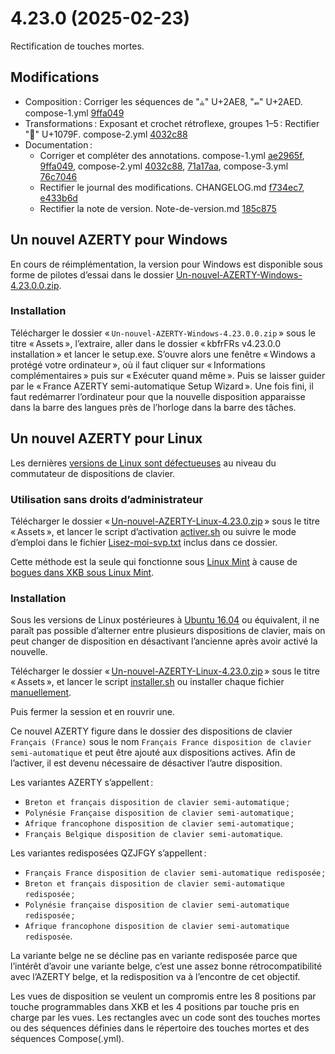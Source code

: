 # 4.23.0 (2025-02-23)

Rectification de touches mortes.

## Modifications

* Composition : Corriger les séquences de "⫨" U+2AE8, "⫭" U+2AED. compose-1.yml [9ffa049](https://github.com/dispoclavier/nouvel-azerty/commit/9ffa049ec9c978ecad7348db76cb7df251fff29d)
* Transformations : Exposant et crochet rétroflexe, groupes 1–5 : Rectifier "𐞟" U+1079F. compose-2.yml [4032c88](https://github.com/dispoclavier/nouvel-azerty/commit/4032c886ce318fd209cebbe744ec4e698df597ca)
* Documentation :
	* Corriger et compléter des annotations. compose-1.yml [ae2965f](https://github.com/dispoclavier/nouvel-azerty/commit/ae2965f626abf1185a0e89e5259c98c36b67630c), [9ffa049](https://github.com/dispoclavier/nouvel-azerty/commit/9ffa049ec9c978ecad7348db76cb7df251fff29d), compose-2.yml [4032c88](https://github.com/dispoclavier/nouvel-azerty/commit/4032c886ce318fd209cebbe744ec4e698df597ca), [71a17aa](https://github.com/dispoclavier/nouvel-azerty/commit/71a17aae237c1f1148c6edf161be49083d9d822f), compose-3.yml [76c7046](https://github.com/dispoclavier/nouvel-azerty/commit/76c7046aef59b07621ee3829ff090a41b759ad45)
	* Rectifier le journal des modifications. CHANGELOG.md [f734ec7](https://github.com/dispoclavier/nouvel-azerty/commit/f734ec792c0bfdde0ebb9a4086689c219aed9294), [e433b6d](https://github.com/dispoclavier/nouvel-azerty/commit/e433b6dabf39d6a0219349db933013ba60f3c0bd)
	* Rectifier la note de version. Note-de-version.md [185c875](https://github.com/dispoclavier/nouvel-azerty/commit/185c875fdb105c587f9a4ec8d65676b7c51ae054)

## Un nouvel AZERTY pour Windows

En cours de réimplémentation, la version pour Windows est disponible sous forme de pilotes d’essai dans le dossier [Un-nouvel-AZERTY-Windows-4.23.0.0.zip](https://github.com/dispoclavier/nouvel-azerty/releases/latest/download/Un-nouvel-AZERTY-Windows-4.23.0.0.zip).

### Installation

Télécharger le dossier « `Un-nouvel-AZERTY-Windows-4.23.0.0.zip` » sous le titre « Assets », l’extraire, aller dans le dossier « kbfrFRs v4.23.0.0 installation » et lancer le setup.exe. S’ouvre alors une fenêtre « Windows a protégé votre ordinateur », où il faut cliquer sur « Informations complémentaires » puis sur « Exécuter quand même ». Puis se laisser guider par le « France AZERTY semi-automatique Setup Wizard ». Une fois fini, il faut redémarrer l’ordinateur pour que la nouvelle disposition apparaisse dans la barre des langues près de l’horloge dans la barre des tâches.

## Un nouvel AZERTY pour Linux

Les dernières [versions de Linux sont défectueuses](https://github.com/dispoclavier/nouvel-azerty/blob/main/linux-chromeos/readme.md#installation) au niveau du commutateur de dispositions de clavier.

### Utilisation sans droits d’administrateur

Télécharger le dossier « [Un-nouvel-AZERTY-Linux-4.23.0.zip](https://github.com/dispoclavier/nouvel-azerty/releases/latest/download/Un-nouvel-AZERTY-Linux-4.23.0.zip) » sous le titre « Assets », et lancer le script d’activation [activer.sh](https://github.com/dispoclavier/nouvel-azerty/blob/main/linux-chromeos/activer.sh) ou suivre le mode d’emploi dans le fichier [Lisez-moi-svp.txt](https://github.com/dispoclavier/nouvel-azerty/blob/main/linux-chromeos/Lisez-moi-svp.txt) inclus dans ce dossier.

Cette méthode est la seule qui fonctionne sous [Linux Mint](https://www.linuxmint.com/edition.php?id=311) à cause de [bogues dans XKB sous Linux Mint](https://github.com/dispoclavier/nouvel-azerty/blob/main/linux-chromeos/readme.md#linux-mint).

### Installation

Sous les versions de Linux postérieures à [Ubuntu 16.04](https://releases.ubuntu.com/16.04/) ou équivalent, il ne paraît pas possible d’alterner entre plusieurs dispositions de clavier, mais on peut changer de disposition en désactivant l’ancienne après avoir activé la nouvelle.

Télécharger le dossier « [Un-nouvel-AZERTY-Linux-4.23.0.zip](https://github.com/dispoclavier/nouvel-azerty/releases/latest/download/Un-nouvel-AZERTY-Linux-4.23.0.zip) » sous le titre « Assets », et lancer le script [installer.sh](https://github.com/dispoclavier/nouvel-azerty/blob/main/linux-chromeos/outils/installer.sh) ou installer chaque fichier [manuellement](https://github.com/dispoclavier/nouvel-azerty/blob/main/linux-chromeos/readme.md).

Puis fermer la session et en rouvrir une. 

Ce nouvel AZERTY figure dans le dossier des dispositions de clavier `Français (France)` sous le nom `Français France disposition de clavier semi-automatique` et peut être ajouté aux dispositions actives. Afin de l’activer, il est devenu nécessaire de désactiver l’autre disposition.

Les variantes AZERTY s’appellent :

* `Breton et français disposition de clavier semi-automatique` ;
* `Polynésie Française disposition de clavier semi-automatique` ;
* `Afrique francophone disposition de clavier semi-automatique` ;
* `Français Belgique disposition de clavier semi-automatique`.

Les variantes redisposées QZJFGY s’appellent :

* `Français France disposition de clavier semi-automatique redisposée` ;
* `Breton et français disposition de clavier semi-automatique redisposée` ;
* `Polynésie française disposition de clavier semi-automatique redisposée` ;
* `Afrique francophone disposition de clavier semi-automatique redisposée`.

La variante belge ne se décline pas en variante redisposée parce que l’intérêt d’avoir une variante belge, c’est une assez bonne rétrocompatibilité avec l’AZERTY belge, et la redisposition va à l’encontre de cet objectif.

Les vues de disposition se veulent un compromis entre les 8 positions par touche programmables dans XKB et les 4 positions par touche pris en charge par les vues. Les rectangles avec un code sont des touches mortes ou des séquences définies dans le répertoire des touches mortes et des séquences Compose(.yml).

